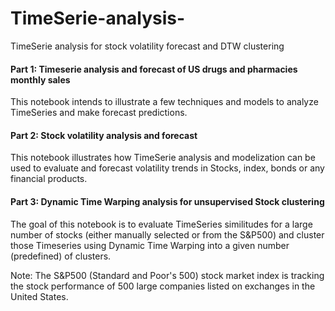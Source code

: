 # TimeSerie-analysis-
TimeSerie analysis for stock volatility forecast and DTW clustering


#### Part 1: Timeserie analysis and forecast of US drugs and pharmacies monthly sales

This notebook intends to illustrate a few techniques and models to analyze TimeSeries and make forecast predictions.



#### Part 2: Stock volatility analysis and forecast

This notebook illustrates how TimeSerie analysis and modelization can be used to evaluate and forecast volatility trends in Stocks, index, bonds or any financial products.  



#### Part 3: Dynamic Time Warping analysis for unsupervised Stock clustering

The goal of this notebook is to evaluate TimeSeries similitudes for a large number of stocks (either manually selected or from the S&P500) and cluster those Timeseries using  Dynamic Time Warping into a given number (predefined) of clusters.  

Note: The S&P500 (Standard and Poor's 500) stock market index is tracking the stock performance of 500 large companies listed on exchanges in the United States.

